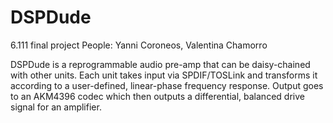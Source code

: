 # DSPDude
6.111 final project
People: Yanni Coroneos, Valentina Chamorro

DSPDude is a reprogrammable audio pre-amp that can be daisy-chained with
other units. Each unit takes input via SPDIF/TOSLink and transforms it
according to a user-defined, linear-phase frequency response. Output
goes to an AKM4396 codec which then outputs a differential, balanced
drive signal for an amplifier.
